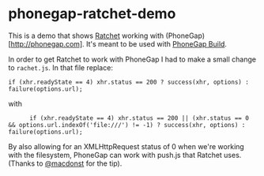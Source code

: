 phonegap-ratchet-demo
=====================

This is a demo that shows [Ratchet](https://github.com/maker/ratchet) working with (PhoneGap)[http://phonegap.com]. It's meant to be used with [PhoneGap Build](http://build.phonegap.com).

In order to get Ratchet to work with PhoneGap I had to make a small change to `rachet.js`. In that file replace:

`if (xhr.readyState == 4) xhr.status == 200 ? success(xhr, options) : failure(options.url);`

with

`      if (xhr.readyState == 4) xhr.status == 200 || (xhr.status == 0 && options.url.indexOf('file:///') != -1) ? success(xhr, options) : failure(options.url);`

By also allowing for an XMLHttpRequest status of 0 when we're working with the filesystem, PhoneGap can work with push.js that Ratchet uses. (Thanks to [@macdonst](https://twitter.com/macdonst) for the tip).